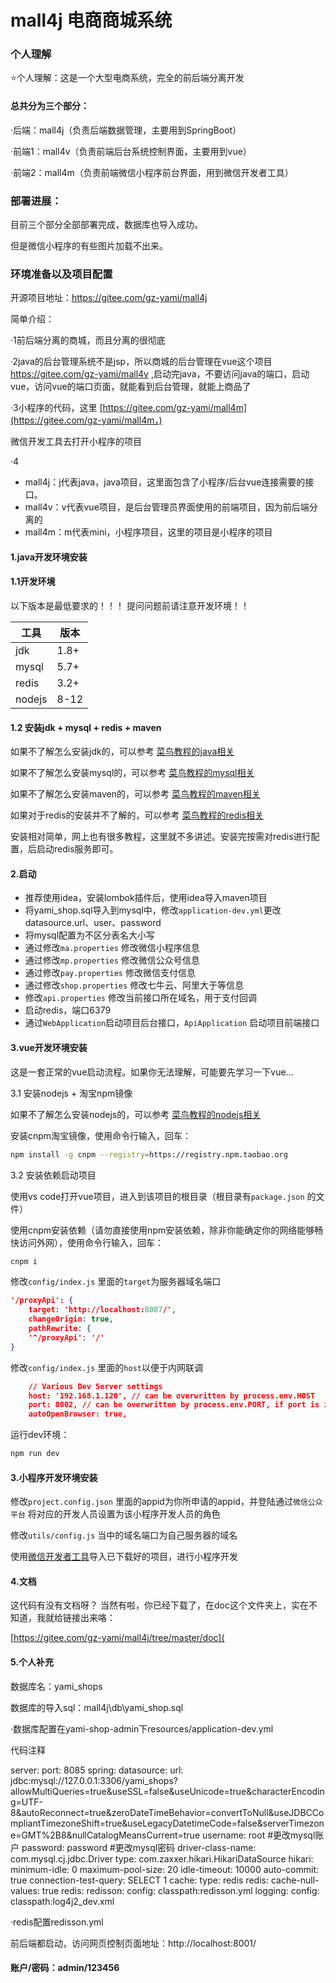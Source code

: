 # mall4j 电商商城系统

### 个人理解

⭐个人理解：这是一个大型电商系统，完全的前后端分离开发

#### 总共分为三个部分：

·后端：mall4j（负责后端数据管理，主要用到SpringBoot）

·前端1：mall4v（负责前端后台系统控制界面，主要用到vue）

·前端2：mall4m（负责前端微信小程序前台界面，用到微信开发者工具）

### 部署进展：

目前三个部分全部部署完成，数据库也导入成功。

但是微信小程序的有些图片加载不出来。



### 环境准备以及项目配置

开源项目地址：https://gitee.com/gz-yami/mall4j

简单介绍：

·1前后端分离的商城，而且分离的很彻底

·2java的后台管理系统不是jsp，所以商城的后台管理在vue这个项目 https://gitee.com/gz-yami/mall4v ,启动完java，不要访问java的端口，启动vue，访问vue的端口页面，就能看到后台管理，就能上商品了

·3小程序的代码，这里 [https://gitee.com/gz-yami/mall4m](https://gitee.com/gz-yami/mall4m，)

微信开发工具去打开小程序的项目

·4

- mall4j：j代表java，java项目，这里面包含了小程序/后台vue连接需要的接口。
- mall4v：v代表vue项目，是后台管理员界面使用的前端项目，因为前后端分离的
- mall4m：m代表mini，小程序项目，这里的项目是小程序的项目



#### 1.java开发环境安装

#### 1.1开发环境

以下版本是最低要求的！！！ 提问问题前请注意开发环境！！

| 工具   | 版本 |
| ------ | ---- |
| jdk    | 1.8+ |
| mysql  | 5.7+ |
| redis  | 3.2+ |
| nodejs | 8-12 |

#### 1.2 安装jdk + mysql + redis + maven

如果不了解怎么安装jdk的，可以参考 [菜鸟教程的java相关](https://www.runoob.com/java/java-environment-setup.html)

如果不了解怎么安装mysql的，可以参考  [菜鸟教程的mysql相关](https://www.runoob.com/mysql/mysql-install.html) 

如果不了解怎么安装maven的，可以参考  [菜鸟教程的maven相关]( https://www.runoob.com/maven/maven-setup.html ) 

如果对于redis的安装并不了解的，可以参考 [菜鸟教程的redis相关](https://www.runoob.com/redis/redis-install.html)

安装相对简单，网上也有很多教程，这里就不多讲述。安装完按需对redis进行配置，后启动redis服务即可。

#### 2.启动

- 推荐使用idea，安装lombok插件后，使用idea导入maven项目
- 将yami_shop.sql导入到mysql中，修改`application-dev.yml`更改 datasource.url、user、password
- 将mysql配置为不区分表名大小写
- 通过修改`ma.properties` 修改微信小程序信息
- 通过修改`mp.properties` 修改微信公众号信息
- 通过修改`pay.properties` 修改微信支付信息
- 通过修改`shop.properties` 修改七牛云、阿里大于等信息
- 修改`api.properties` 修改当前接口所在域名，用于支付回调
- 启动redis，端口6379
- 通过`WebApplication`启动项目后台接口，`ApiApplication` 启动项目前端接口

#### 3.vue开发环境安装

这是一套正常的vue启动流程。如果你无法理解，可能要先学习一下vue...

3.1 安装nodejs + 淘宝npm镜像

如果不了解怎么安装nodejs的，可以参考   [菜鸟教程的nodejs相关](https://www.runoob.com/nodejs/nodejs-install-setup.html)



安装cnpm淘宝镜像，使用命令行输入，回车：

```bash
npm install -g cnpm --registry=https://registry.npm.taobao.org
```



3.2 安装依赖启动项目

使用vs code打开vue项目，进入到该项目的根目录（根目录有`package.json` 的文件）

使用cnpm安装依赖（请勿直接使用npm安装依赖，除非你能确定你的网络能够畅快访问外网），使用命令行输入，回车：

```bash
cnpm i
```

修改`config/index.js` 里面的`target`为服务器域名端口

```json
'/proxyApi': {
    target: 'http://localhost:8087/',
    changeOrigin: true,
    pathRewrite: {
    '^/proxyApi': '/'
}
```

修改`config/index.js` 里面的`host`以便于内网联调

```json
    // Various Dev Server settings
    host: '192.168.1.120', // can be overwritten by process.env.HOST
    port: 8002, // can be overwritten by process.env.PORT, if port is in use, a free one will be determined
    autoOpenBrowser: true,
```



运行dev环境：

```bash
npm run dev
```

#### 3.小程序开发环境安装

修改`project.config.json` 里面的appid为你所申请的appid，并登陆通过`微信公众平台` 将对应的开发人员设置为该小程序开发人员的角色

修改`utils/config.js` 当中的域名端口为自己服务器的域名

使用[微信开发者工具](https://developers.weixin.qq.com/miniprogram/dev/devtools/download.html)导入已下载好的项目，进行小程序开发

#### 4.文档

这代码有没有文档呀？
当然有啦，你已经下载了，在doc这个文件夹上，实在不知道，我就给链接出来咯：

[https://gitee.com/gz-yami/mall4j/tree/master/doc](





#### 5.个人补充

数据库名：yami_shops

数据库的导入sql：mall4j\db\yami_shop.sql

·数据库配置在yami-shop-admin下resources/application-dev.yml

代码注释



server:
  port: 8085
spring:
  datasource:
    url: jdbc:mysql://127.0.0.1:3306/yami_shops?allowMultiQueries=true&useSSL=false&useUnicode=true&characterEncoding=UTF-8&autoReconnect=true&zeroDateTimeBehavior=convertToNull&useJDBCCompliantTimezoneShift=true&useLegacyDatetimeCode=false&serverTimezone=GMT%2B8&nullCatalogMeansCurrent=true
    username: root #更改mysql账户
    password: password #更改mysql密码
    driver-class-name: com.mysql.cj.jdbc.Driver
    type: com.zaxxer.hikari.HikariDataSource
    hikari:
      minimum-idle: 0
      maximum-pool-size: 20
      idle-timeout: 10000
      auto-commit: true
      connection-test-query: SELECT 1
  cache: 
    type: redis
    redis:
      cache-null-values: true
  redis:
    redisson:
      config: classpath:redisson.yml
logging:
  config: classpath:log4j2_dev.xml





·redis配置redisson.yml





前后端都启动，访问网页控制页面地址：http://localhost:8001/

#### 账户/密码：admin/123456

